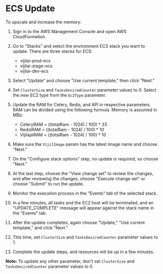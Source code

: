 # ECS Update

To upscale and increase the memory:

1. Sign in to the AWS Management Console and open AWS CloudFormation.

2. Go to "Stacks" and select the environment ECS stack you want to update. There are three stacks for ECS:
   - vijilai-prod-ecs
   - vijilai-stage-ecs
   - vijilai-dev-ecs

3. Select "Update" and choose "Use current template," then click "Next."

4. Set `ClusterSize` and `TasksDesiredCounter` parameter values to 0. Select the new EC2 type from the `Ec2Type` parameter.

5. Update the RAM for Celery, Redis, and API in respective parameters. RAM can be divided using the following formula. Memory is assumed in MBs:
   - CeleryRAM = ((totalRam - 1024) / 100) * 33
   - RedisRAM = ((totalRam - 1024) / 100) * 10
   - VijilapiRAM = ((totalRam - 1024) / 100) * 10

6. Make sure the `VijilImage` param has the latest image name and choose "Next."

7. On the "Configure stack options" step, no update is required, so choose "Next."

8. At the last step, choose the "View change set" to review the changes, and after reviewing the changes, choose "Execute change set" or choose "Submit" to run the update.

9. Monitor the execution process in the "Events" tab of the selected stack.

10. In a few minutes, all tasks and the EC2 host will be terminated, and an "UPDATE_COMPLETE" message will appear against the stack name in the "Events" tab.

11. After the update completes, again choose "Update," "Use current template," and click "Next."

12. This time, set `ClusterSize` and `TasksDesiredCounter` parameter values to 1.

13. Complete the update steps, and resources will be up in a few minutes.

**Note:** To update any other parameter, don't set `ClusterSize` and `TasksDesiredCounter` parameter values to 0.